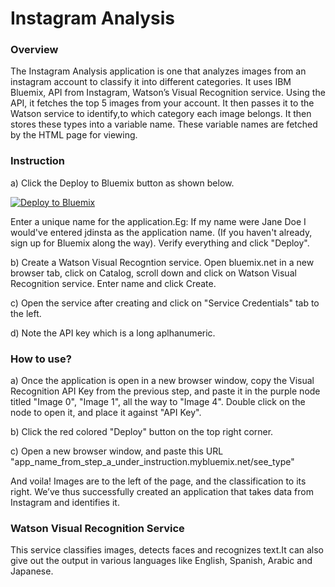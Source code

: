 Instagram Analysis
====================================

### Overview

The Instagram Analysis application is one that analyzes images from an instagram account to classify it into different categories. It uses IBM Bluemix, API from Instagram, Watson’s Visual Recognition service. Using the API, it fetches the top 5 images from your account. It then passes it to the Watson service to identify,to which category each image belongs. It then stores these types into a variable name. These variable names are fetched by the HTML page for viewing.

### Instruction

a) Click the Deploy to Bluemix button as shown below.

[![Deploy to Bluemix](https://bluemix.net/deploy/button.png)](https://bluemix.net/deploy?repository=https://github.com/nganesan9/instaninja)

Enter a unique name for the application.Eg: If my name were Jane Doe I would've entered jdinsta as the application name.
(If you haven't already, sign up for Bluemix along the way). Verify everything and click "Deploy".

b) Create a Watson Visual Recogntion service. Open bluemix.net in a new browser tab, click on Catalog, scroll down and click on Watson Visual Recognition service. Enter name and click Create.

c) Open the service after creating and click on "Service Credentials" tab to the left.

d) Note the API key which is a long aplhanumeric.

### How to use?

a) Once the application is open in a new browser window, copy the Visual Recognition API Key from the previous step, and paste it in the purple node titled "Image 0", "Image 1", all the way to "Image 4". Double click on the node to open it, and place it against "API Key".

b) Click the red colored "Deploy" button on the top right corner.

c) Open a new browser window, and paste this URL "app_name_from_step_a_under_instruction.mybluemix.net/see_type"

And voila! Images are to the left of the page, and the classification to its right. We’ve thus successfully created an application that takes data from Instagram and identifies it.

### Watson Visual Recognition Service

  This service classifies images, detects faces and recognizes text.It can also give out the output in various languages like English, Spanish, Arabic and Japanese.